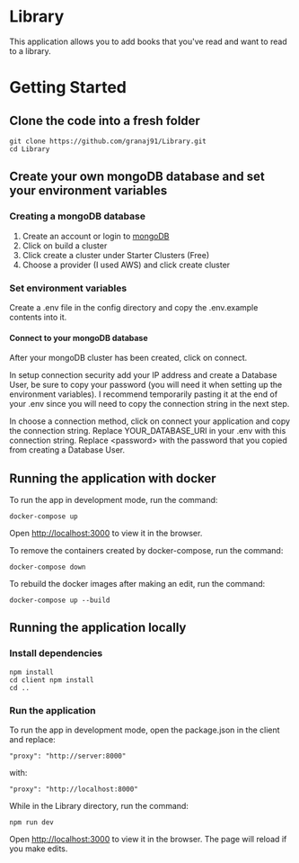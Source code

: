 # Library
This application allows you to add books that you've read and want to read to a library.

# Getting Started
## Clone the code into a fresh folder
```
git clone https://github.com/granaj91/Library.git
cd Library
```

## Create your own mongoDB database and set your environment variables
### Creating a mongoDB database
1. Create an account or login to [mongoDB](https://account.mongodb.com/account/login)
2. Click on build a cluster
3. Click create a cluster under Starter Clusters (Free)
4. Choose a provider (I used AWS) and click create cluster

### Set environment variables
Create a .env file in the config directory and copy the .env.example contents into it.

#### Connect to your mongoDB database
After your mongoDB cluster has been created, click on connect. 

In setup connection security add your IP address and create a Database User, be sure to copy your password (you will need it when setting up the environment variables). I recommend temporarily pasting it at the end of your .env since you will need to copy the connection string in the next step.

In choose a connection method, click on connect your application and copy the connection string. Replace YOUR_DATABASE_URI in your .env with this connection string. Replace \<password\> with the password that you copied from creating a Database User.

## Running the application with docker
To run the app in development mode, run the command: 
```
docker-compose up
```
Open [http://localhost:3000](http://localhost:3000) to view it in the browser.


To remove the containers created by docker-compose, run the command: 
```
docker-compose down
```

To rebuild the docker images after making an edit, run the command: 
```
docker-compose up --build
```

## Running the application locally
### Install dependencies
```
npm install
cd client npm install
cd ..
```

### Run the application
To run the app in development mode, open the package.json in the client and replace:

```
"proxy": "http://server:8000"
```

with:

```
"proxy": "http://localhost:8000"
```

While in the Library directory, run the command: 
```
npm run dev
```

Open [http://localhost:3000](http://localhost:3000) to view it in the browser.
The page will reload if you make edits.
